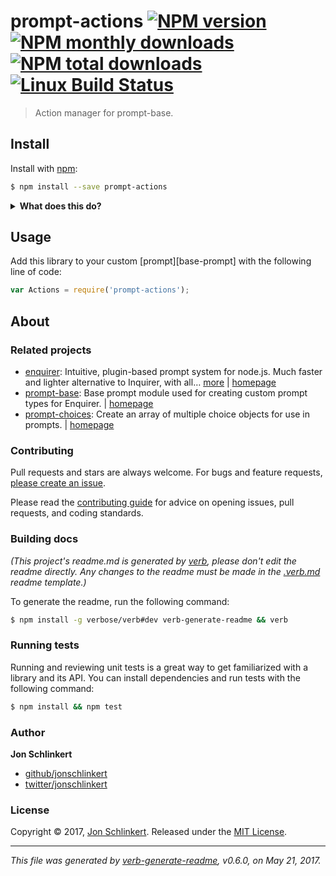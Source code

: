 # prompt-actions [![NPM version](https://img.shields.io/npm/v/prompt-actions.svg?style=flat)](https://www.npmjs.com/package/prompt-actions) [![NPM monthly downloads](https://img.shields.io/npm/dm/prompt-actions.svg?style=flat)](https://npmjs.org/package/prompt-actions) [![NPM total downloads](https://img.shields.io/npm/dt/prompt-actions.svg?style=flat)](https://npmjs.org/package/prompt-actions) [![Linux Build Status](https://img.shields.io/travis/enquirer/prompt-actions.svg?style=flat&label=Travis)](https://travis-ci.org/enquirer/prompt-actions)

> Action manager for prompt-base.

## Install

Install with [npm](https://www.npmjs.com/):

```sh
$ npm install --save prompt-actions
```

<details>
<summary><strong>What does this do?</strong></summary>

Used by [prompt-base](https://github.com/enquirer/prompt-base) for toggling choices and updating the pointer position on prompts.

This is a separate module so that it is easier to maintain and unit test, and so that it can also be used by custom prompts when needed.

</details>

## Usage

Add this library to your custom [prompt][base-prompt] with the following line of code:

```js
var Actions = require('prompt-actions');
```

## About

### Related projects

* [enquirer](https://www.npmjs.com/package/enquirer): Intuitive, plugin-based prompt system for node.js. Much faster and lighter alternative to Inquirer, with all… [more](https://github.com/enquirer/enquirer) | [homepage](https://github.com/enquirer/enquirer "Intuitive, plugin-based prompt system for node.js. Much faster and lighter alternative to Inquirer, with all the same prompt types and more, but without the bloat.")
* [prompt-base](https://www.npmjs.com/package/prompt-base): Base prompt module used for creating custom prompt types for Enquirer. | [homepage](https://github.com/enquirer/prompt-base "Base prompt module used for creating custom prompt types for Enquirer.")
* [prompt-choices](https://www.npmjs.com/package/prompt-choices): Create an array of multiple choice objects for use in prompts. | [homepage](https://github.com/enquirer/prompt-choices "Create an array of multiple choice objects for use in prompts.")

### Contributing

Pull requests and stars are always welcome. For bugs and feature requests, [please create an issue](../../issues/new).

Please read the [contributing guide](.github/contributing.md) for advice on opening issues, pull requests, and coding standards.

### Building docs

_(This project's readme.md is generated by [verb](https://github.com/verbose/verb-generate-readme), please don't edit the readme directly. Any changes to the readme must be made in the [.verb.md](.verb.md) readme template.)_

To generate the readme, run the following command:

```sh
$ npm install -g verbose/verb#dev verb-generate-readme && verb
```

### Running tests

Running and reviewing unit tests is a great way to get familiarized with a library and its API. You can install dependencies and run tests with the following command:

```sh
$ npm install && npm test
```

### Author

**Jon Schlinkert**

* [github/jonschlinkert](https://github.com/jonschlinkert)
* [twitter/jonschlinkert](https://twitter.com/jonschlinkert)

### License

Copyright © 2017, [Jon Schlinkert](https://github.com/jonschlinkert).
Released under the [MIT License](LICENSE).

***

_This file was generated by [verb-generate-readme](https://github.com/verbose/verb-generate-readme), v0.6.0, on May 21, 2017._